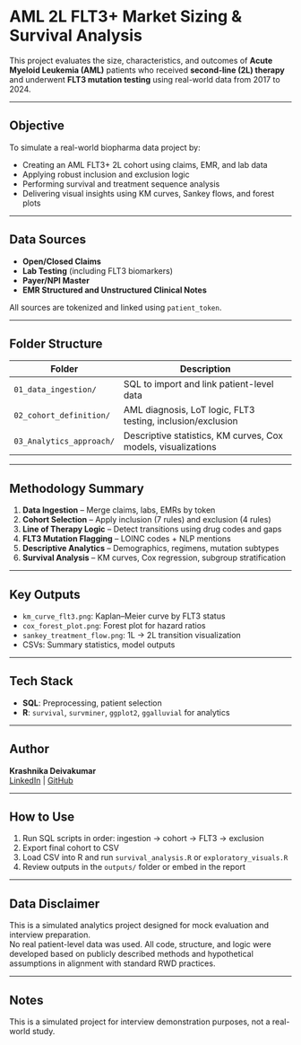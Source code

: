 
# AML 2L FLT3+ Market Sizing & Survival Analysis

This project evaluates the size, characteristics, and outcomes of **Acute Myeloid Leukemia (AML)** patients who received **second-line (2L) therapy** and underwent **FLT3 mutation testing** using real-world data from 2017 to 2024.

---

## Objective

To simulate a real-world biopharma data project by:
- Creating an AML FLT3+ 2L cohort using claims, EMR, and lab data
- Applying robust inclusion and exclusion logic
- Performing survival and treatment sequence analysis
- Delivering visual insights using KM curves, Sankey flows, and forest plots

---

## Data Sources

- **Open/Closed Claims**
- **Lab Testing** (including FLT3 biomarkers)
- **Payer/NPI Master**
- **EMR Structured and Unstructured Clinical Notes**

All sources are tokenized and linked using `patient_token`.

---

## Folder Structure

| Folder | Description |
|--------|-------------|
| `01_data_ingestion/` | SQL to import and link patient-level data |
| `02_cohort_definition/` | AML diagnosis, LoT logic, FLT3 testing, inclusion/exclusion |
| `03_Analytics_approach/` | Descriptive statistics, KM curves, Cox models, visualizations |

---

## Methodology Summary

1. **Data Ingestion** – Merge claims, labs, EMRs by token
2. **Cohort Selection** – Apply inclusion (7 rules) and exclusion (4 rules)
3. **Line of Therapy Logic** – Detect transitions using drug codes and gaps
4. **FLT3 Mutation Flagging** – LOINC codes + NLP mentions
5. **Descriptive Analytics** – Demographics, regimens, mutation subtypes
6. **Survival Analysis** – KM curves, Cox regression, subgroup stratification

---

## Key Outputs

- `km_curve_flt3.png`: Kaplan–Meier curve by FLT3 status
- `cox_forest_plot.png`: Forest plot for hazard ratios
- `sankey_treatment_flow.png`: 1L → 2L transition visualization
- CSVs: Summary statistics, model outputs

---

## Tech Stack

- **SQL**: Preprocessing, patient selection
- **R**: `survival`, `survminer`, `ggplot2`, `ggalluvial` for analytics

---

## Author

**Krashnika Deivakumar**  
[LinkedIn](https://www.linkedin.com/in/krashnika-deivakumar/) | [GitHub](https://github.com/Krashnika-Deivakumar)

---

## How to Use

1. Run SQL scripts in order: ingestion → cohort → FLT3 → exclusion
2. Export final cohort to CSV
3. Load CSV into R and run `survival_analysis.R` or `exploratory_visuals.R`
4. Review outputs in the `outputs/` folder or embed in the report

---

## Data Disclaimer

This is a simulated analytics project designed for mock evaluation and interview preparation.  
No real patient-level data was used. All code, structure, and logic were developed based on publicly described methods and hypothetical assumptions in alignment with standard RWD practices.

---

## Notes

This is a simulated project for interview demonstration purposes, not a real-world study.
